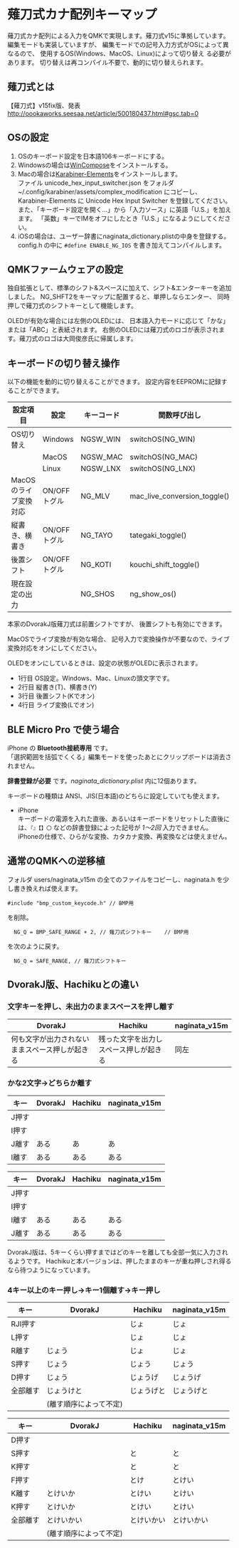 # 薙刀式カナ配列キーマップ

薙刀式カナ配列による入力をQMKで実現します。薙刀式v15に準拠しています。
編集モードも実装していますが、
編集モードでの記号入力方式がOSによって異なるので、
使用するOS(Windows、MacOS、Linux)によって切り替え る必要があります。
切り替えは再コンパイル不要で、動的に切り替えられます。

## 薙刀式とは

【薙刀式】v15fix版、発表
http://oookaworks.seesaa.net/article/500180437.html#gsc.tab=0
## OSの設定

1. OSのキーボード設定を日本語106キーボードにする。
1. Windowsの場合は[WinCompose](http://wincompose.info/)をインストールする。
1. Macの場合は[Karabiner-Elements](https://karabiner-elements.pqrs.org/)をインストールします。  
ファイル unicode_hex_input_switcher.json をフォルダ ~/.config/karabiner/assets/complex_modification にコピーし、  
Karabiner-Elements に Unicode Hex Input Switcher を登録してください。  
また、「キーボード設定を開く...」から「入力ソース」に英語「U.S.」を加えます。
「英数」キーでIMをオフにしたとき「U.S.」になるようにしてください。  
1. iOSの場合は、ユーザー辞書にnaginata_dictionary.plistの中身を登録する。  
config.h の中に ``#define ENABLE_NG_IOS`` を書き加えてコンパイルします。

## QMKファームウェアの設定

独自拡張として、標準のシフト&スペースに加えて、シフト&エンターキーを追加しました。
NG_SHFT2をキーマップに配置すると、単押しならエンター、
同時押しで薙刀式のシフトキーとして機能します。

OLEDが有効な場合には左側のOLEDには、
日本語入力モードに応じて「かな」または「ABC」と表紙されます。
右側のOLEDには薙刀式のロゴが表示されます。薙刀式のロゴは大岡俊彦氏に帰属します。

## キーボードの切り替え操作

以下の機能を動的に切り替えることができます。
設定内容をEEPROMに記録することができます。

| 設定項目 | 設定 | キーコード | 関数呼び出し | 
|---|---|---|---|
| OS切り替え            | Windows  | NGSW_WIN  | switchOS(NG_WIN)  | 
|                       | MacOS    | NGSW_MAC  | switchOS(NG_MAC)  | 
|                       | Linux    | NGSW_LNX  | switchOS(NG_LNX)  | 
| MacOSのライブ変換対応 | ON/OFFトグル   | NG_MLV   | mac_live_conversion_toggle()  | 
| 縦書き、横書き        | ON/OFFトグル   | NG_TAYO    | tategaki_toggle()  | 
| 後置シフト            | ON/OFFトグル   | NG_KOTI  | kouchi_shift_toggle()  | 
| 現在設定の出力        |   | NG_SHOS   | ng_show_os()  | 

本家のDvorakJ版薙刀式は前置シフトですが、
後置シフトも有効にできます。

MacOSでライブ変換が有効な場合、
記号入力で変換操作が不要なので、ライブ変換対応をオンにしてください。

OLEDをオンにしているときは、設定の状態がOLEDに表示されます。
 * 1行目 OS設定。Windows、Mac、Linuxの頭文字です。
 * 2行目 縦書き(T)、横書き(Y)
 * 3行目 後置シフト(Kでオン)
 * 4行目 ライブ変換(Lでオン)

## BLE Micro Pro で使う場合
iPhone の __Bluetooth接続専用__ です。  
「選択範囲を括弧でくくる」編集モードを使ったあとにクリップボードは消去されません。

__辞書登録が必要__ です。_naginata_dictionary.plist_ 内に12個あります。

キーボードの種類は ANSI、JIS(日本語)のどちらに設定していても使えます。

* iPhone  
キーボードの電源を入れた直後、あるいはキーボードをリセットした直後には、```『』【】〇``` などの辞書登録によった記号が _1〜2回_ 入力できません。  
iPhoneの仕様で、ひらがな変換、カタカナ変換、再変換などは使えません。

## 通常のQMKへの逆移植
フォルダ users/naginata_v15m の全てのファイルをコピーし、naginata.h を少し書き換えれば使えます。

```
#include "bmp_custom_keycode.h" // BMP用
```
を削除。

```
  NG_Q = BMP_SAFE_RANGE + 2, // 薙刀式シフトキー    // BMP用
```
を次のように戻す。
```
  NG_Q = SAFE_RANGE, // 薙刀式シフトキー
```

## DvorakJ版、Hachikuとの違い
### 文字キーを押し、未出力のままスペースを押し離す
|DvorakJ|Hachiku|naginata_v15m|
|---|---|---|
|何も文字が出力されないままスペース押しが起きる|残った文字を出力しスペース押しが起きる|同左|
### かな2文字→どちらか離す
キー|DvorakJ|Hachiku|naginata_v15m|
|---|---|---|---|
|J押す||||
|I押す||||
|J離す|ある|あ|あ|
|I離す|ある|ある|ある|

キー|DvorakJ|Hachiku|naginata_v15m|
|---|---|---|---|
|J押す||||
|I押す||||
|I離す|ある|ある|ある|
|J離す|ある|ある|ある|

DvorakJ版は、5キーくらい押すまではどのキーを離しても全部一気に入力されるようです。
Hachikuと本バージョンは、押したままのキーが重ね押しされ得るなら待つようになっています。
### 4キー以上のキー押し→キー1個離す→キー押し
キー|DvorakJ|Hachiku|naginata_v15m|
|---|---|---|---|
|RJI押す||じょ|じょ|
|L押す||じょ|じょ|
|R離す|じょう|じょ|じょ|
|S押す|じょう|じょう|じょう|
|D押す|じょう|じょうげ|じょうげ|
|全部離す|じょうけと|じょうげと|じょうげと|
||(離す順序によって不定)|||

キー|DvorakJ|Hachiku|naginata_v15m|
|---|---|---|---|
|D押す||||
|S押す||と|と|
|K押す||と|と|
|F押す||とけ|とけい|
|K離す|とけいか|とけい|とけい|
|K押す|とけいか|とけい|とけい|
|全部離す|とけいかい|とけいかい|とけいかい|
||(離す順序によって不定)|||
